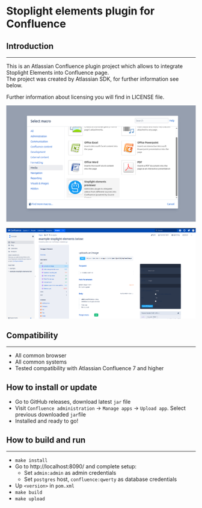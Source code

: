 # Stoplight elements plugin for Confluence

## Introduction

---

This is an Atlassian Confluence plugin project which allows to integrate Stoplight Elements into Confluence page.<br/> The project was created by Atlassian SDK, for further information see below. 

Further information about licensing you will find in LICENSE file.

![](./images/insert-app.png)

![](./images/example.png)

## Compatibility

---

* All common browser
* All common systems
* Tested compatibility with Atlassian Confluence 7 and higher
  <br/>

## How to install or update

- Go to GitHub releases, download latest `jar` file
- Visit `Confluence administration` -> `Manage apps` -> `Upload app`. Select previous downloaded `jar`file
- Installed and ready to go!

## How to build and run

---

- `make install`
- Go to http://localhost:8090/ and complete setup:
  - Set `admin:admin` as admin credentials
  - Set `postgres` host, `confluence:qwerty` as database credentials
- Up `<version>` in `pom.xml`
- `make build`
- `make upload`
